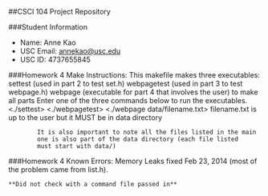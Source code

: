 ##CSCI 104 Project Repository

###Student Information
  + Name: Anne Kao
  + USC Email: annekao@usc.edu
  + USC ID: 4737655845

###Homework 4 Make Instructions:
	This makefile makes three executables:
		settest (used in part 2 to test set.h)
		webpagetest (used in part 3 to test webpage.h)
		webpage (executable for part 4 that involves the user)
	<make all>
		to make all parts
	Enter one of the three commands below to run the executables.
		<./settest>
		<./webpagetest>
		<./webpage data/filename.txt>
			filename.txt is up to the user but it MUST be in data directory
			
			It is also important to note all the files listed in the main 	
			one is also part of the data directory (each file listed 		
			must start with data/)

###Homework 4 Known Errors:
	Memory Leaks fixed Feb 23, 2014 (most of the problem came from list.h).

	**Did not check with a command file passed in**
